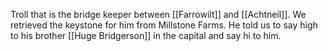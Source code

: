 Troll that is the bridge keeper between [[Farrowilt]] and [[Achtneil]]. We retrieved the keystone for him from Millstone Farms. He told us to say high to his brother [[Huge Bridgerson]] in the capital and say hi to him.